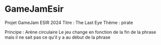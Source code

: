 # GameJamEsir

Projet GameJam ESIR 2024 
Titre : The Last Eye
Thème : pirate 

Principe : 
Arène circulaire 
Le jeu change en fonction de la fin de la phrase mais il ne sait pas ce qu'il y a au début de la phrase
